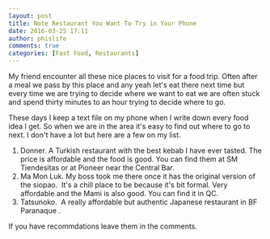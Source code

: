 ```yaml
---
layout: post
title: Note Restaurant You Want To Try in Your Phone
date: 2016-03-25 17:11
author: phislife
comments: true
categories: [Fast Food, Restaurants]
---
```

My friend encounter all these nice places to visit for a food trip. Often after a meal we pass by this place and any yeah let's eat there next time but every time we are trying to decide where we want to eat we are often stuck and spend thirty minutes to an hour trying to decide where to go.

These days I keep a text file on my phone when I write down every food idea I get. So when we are in the area it's easy to find out where to go to next. I don't have a lot but here are a few on my list. 
1. Donner. A Turkish restaurant with the best kebab I have ever tasted. The price is affordable and the food is good. You can find them at SM Tiendesitas or at Pioneer near the Central Bar. 
2. Ma Mon Luk. My boss took me there once it has the original version of the siopao.&nbsp; It's a chill place to be because it's bit formal. Very affordable and the Mami is also good. You can find it in QC. 
3. Tatsunoko.&nbsp; A really affordable but authentic Japanese restaurant in BF Paranaque .

If you have recommdations leave them in the comments.
